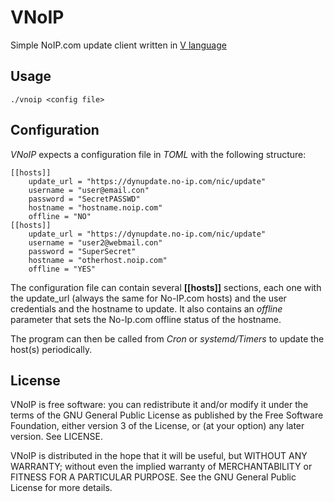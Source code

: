 # VNoIP

Simple NoIP.com update client written in [V language](https://github.com/vlang/v)

## Usage

```
./vnoip <config file>

```

## Configuration 

_VNoIP_ expects a configuration file in _TOML_ with the following structure:

```
[[hosts]]
    update_url = "https://dynupdate.no-ip.com/nic/update"
    username = "user@email.con"
    password = "SecretPASSWD"
    hostname = "hostname.noip.com"
    offline = "NO"
[[hosts]]
    update_url = "https://dynupdate.no-ip.com/nic/update"
    username = "user2@webmail.con"
    password = "SuperSecret"
    hostname = "otherhost.noip.com"
    offline = "YES"
```

The configuration file can contain several __[[hosts]]__ sections, each one with the update_url (always the same for No-IP.com hosts) and the user credentials and the hostname to update. It also contains an _offline_ parameter that sets the No-Ip.com offline status of the hostname. 

The program can then be called from _Cron_ or _systemd/Timers_ to update the host(s) periodically.

## License

VNoIP is free software: you can redistribute it and/or modify it under the terms of the GNU General Public License as published by the Free Software Foundation, either version 3 of the License, or (at your option) any later version. See LICENSE.

VNoIP is distributed in the hope that it will be useful, but WITHOUT ANY WARRANTY; without even the implied warranty of MERCHANTABILITY or FITNESS FOR A PARTICULAR PURPOSE. See the GNU General Public License for more details.
